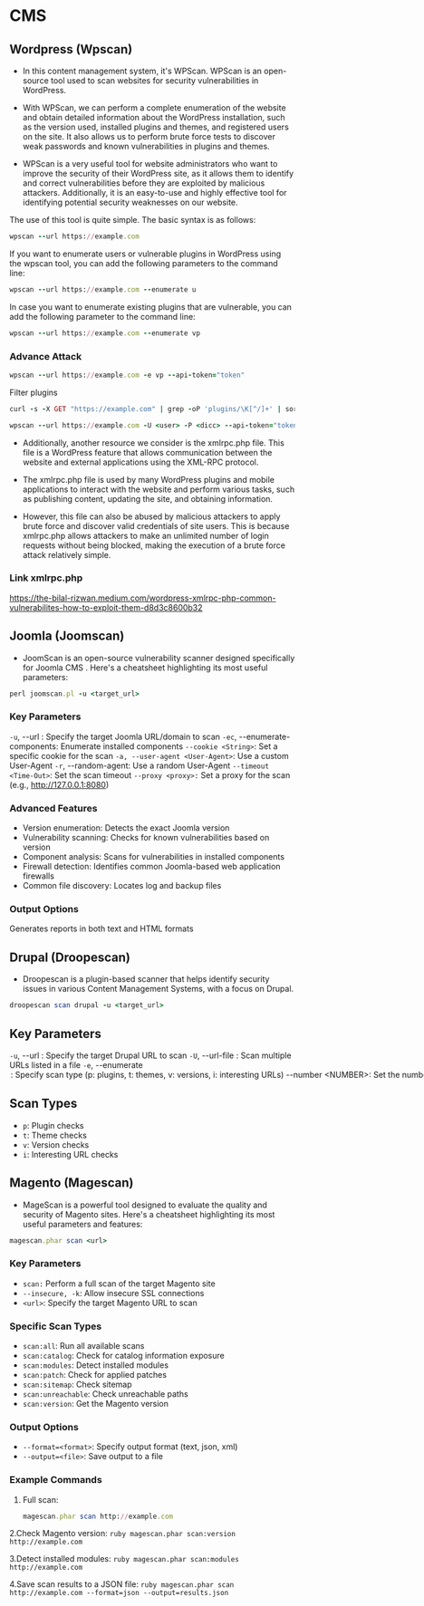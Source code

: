 # CMS

## Wordpress (Wpscan)

- In this content management system, it's WPScan. WPScan is an open-source tool used to scan websites for security vulnerabilities in WordPress.

- With WPScan, we can perform a complete enumeration of the website and obtain detailed information about the WordPress installation, such as the version used, installed plugins and themes, and registered users on the site. It also allows us to perform brute force tests to discover weak passwords and known vulnerabilities in plugins and themes.

- WPScan is a very useful tool for website administrators who want to improve the security of their WordPress site, as it allows them to identify and correct vulnerabilities before they are exploited by malicious attackers. Additionally, it is an easy-to-use and highly effective tool for identifying potential security weaknesses on our website.

The use of this tool is quite simple. The basic syntax is as follows:

```ruby
wpscan --url https://example.com
```

If you want to enumerate users or vulnerable plugins in WordPress using the wpscan tool, you can add the following parameters to the command line:

```ruby
wpscan --url https://example.com --enumerate u
```

In case you want to enumerate existing plugins that are vulnerable, you can add the following parameter to the command line:

```ruby
wpscan --url https://example.com --enumerate vp
```

### Advance Attack

```ruby
wpscan --url https://example.com -e vp --api-token="token"

```

Filter plugins
```ruby
curl -s -X GET "https://example.com" | grep -oP 'plugins/\K[^/]+' | sort -u
```

```ruby
wpscan --url https://example.com -U <user> -P <dicc> --api-token="token"
```

- Additionally, another resource we consider is the xmlrpc.php file. This file is a WordPress feature that allows communication between the website and external applications using the XML-RPC protocol.

- The xmlrpc.php file is used by many WordPress plugins and mobile applications to interact with the website and perform various tasks, such as publishing content, updating the site, and obtaining information.

- However, this file can also be abused by malicious attackers to apply brute force and discover valid credentials of site users. This is because xmlrpc.php allows attackers to make an unlimited number of login requests without being blocked, making the execution of a brute force attack relatively simple.

### Link xmlrpc.php

https://the-bilal-rizwan.medium.com/wordpress-xmlrpc-php-common-vulnerabilites-how-to-exploit-them-d8d3c8600b32


## Joomla (Joomscan)

- JoomScan is an open-source vulnerability scanner designed specifically for Joomla CMS
. Here's a cheatsheet highlighting its most useful parameters:

```ruby
perl joomscan.pl -u <target_url>
```
### Key Parameters

`-u`, --url <URL>: Specify the target Joomla URL/domain to scan
`-ec`, --enumerate-components: Enumerate installed components
`--cookie <String>`: Set a specific cookie for the scan
`-a, --user-agent <User-Agent>`: Use a custom User-Agent
`-r`, --random-agent: Use a random User-Agent
`--timeout <Time-Out>`: Set the scan timeout
`--proxy <proxy>:` Set a proxy for the scan (e.g., http://127.0.0.1:8080)

### Advanced Features
- Version enumeration: Detects the exact Joomla version
- Vulnerability scanning: Checks for known vulnerabilities based on version
- Component analysis: Scans for vulnerabilities in installed components
- Firewall detection: Identifies common Joomla-based web application firewalls
- Common file discovery: Locates log and backup files

### Output Options
Generates reports in both text and HTML formats

## Drupal (Droopescan)

- Droopescan is a plugin-based scanner that helps identify security issues in various Content Management Systems, with a focus on Drupal.

```ruby
droopescan scan drupal -u <target_url>
```

## Key Parameters
`-u`, --url <URL>: Specify the target Drupal URL to scan
`-U`, --url-file <FILE>: Scan multiple URLs listed in a file
`-e`, --enumerate <OPTION>: Specify scan type (p: plugins, t: themes, v: versions, i: interesting URLs)
`--number <NUMBER>`: Set the number of requests to perform
`--threads <NUMBER>`: Set the number of threads for scanning (default: 4)

## Scan Types
- `p`: Plugin checks
- `t`: Theme checks
- `v`: Version checks
- `i`: Interesting URL checks

## Magento (Magescan)
- MageScan is a powerful tool designed to evaluate the quality and security of Magento sites. Here's a cheatsheet highlighting its most useful parameters and features:

```ruby
magescan.phar scan <url>
```

### Key Parameters
- `scan:` Perform a full scan of the target Magento site
- `--insecure, -k`: Allow insecure SSL connections
- `<url>`: Specify the target Magento URL to scan

### Specific Scan Types
- `scan:all`: Run all available scans
- `scan:catalog`: Check for catalog information exposure
- `scan:modules`: Detect installed modules
- `scan:patch`: Check for applied patches
- `scan:sitemap`: Check sitemap
- `scan:unreachable`: Check unreachable paths
- `scan:version`: Get the Magento version

### Output Options
- `--format=<format>`: Specify output format (text, json, xml)
- `--output=<file>`: Save output to a file

### Example Commands
1. Full scan:
    ```ruby
    magescan.phar scan http://example.com
    ```

2.Check Magento version:
    ```ruby
    magescan.phar scan:version http://example.com
    ```

3.Detect installed modules:
    ```ruby
    magescan.phar scan:modules http://example.com
    ```

4.Save scan results to a JSON file:
    ```ruby
    magescan.phar scan http://example.com --format=json --output=results.json
    ```




